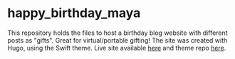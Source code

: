 # happy_birthday_maya
This repository holds the files to host a birthday blog website with different posts as "gifts". Great for virtual/portable gifting! The site was created with Hugo, using the Swift theme.
Live site available [here](https://justinoeuf.github.io/happy_birthday_maya) and theme repo [here](https://github.com/onweru/hugo-swift-theme).
